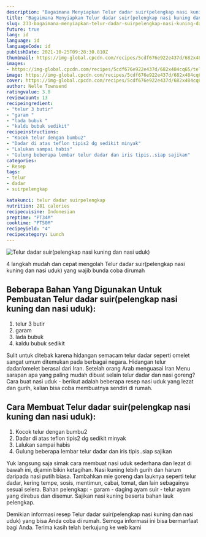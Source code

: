 ```yaml
---
description: "Bagaimana Menyiapkan Telur dadar suir(pelengkap nasi kuning dan nasi uduk) yang Bikin Ngiler"
title: "Bagaimana Menyiapkan Telur dadar suir(pelengkap nasi kuning dan nasi uduk) yang Bikin Ngiler"
slug: 233-bagaimana-menyiapkan-telur-dadar-suirpelengkap-nasi-kuning-dan-nasi-uduk-yang-bikin-ngiler
future: true
lang: id
language: id
languageCode: id
publishDate: 2021-10-25T09:28:30.810Z 
thumbnail: https://img-global.cpcdn.com/recipes/5cdf676e922e437d/682x484cq65/telur-dadar-suirpelengkap-nasi-kuning-dan-nasi-uduk-foto-resep-utama.png
images:
- https://img-global.cpcdn.com/recipes/5cdf676e922e437d/682x484cq65/telur-dadar-suirpelengkap-nasi-kuning-dan-nasi-uduk-foto-resep-utama.png
image: https://img-global.cpcdn.com/recipes/5cdf676e922e437d/682x484cq65/telur-dadar-suirpelengkap-nasi-kuning-dan-nasi-uduk-foto-resep-utama.png
cover: https://img-global.cpcdn.com/recipes/5cdf676e922e437d/682x484cq65/telur-dadar-suirpelengkap-nasi-kuning-dan-nasi-uduk-foto-resep-utama.png
author: Nelle Townsend
ratingvalue: 3.8
reviewcount: 13
recipeingredient:
- "telur 3 butir"
- "garam "
- "lada bubuk "
- "kaldu bubuk sedikit"
recipeinstructions:
- "Kocok telur dengan bumbu2"
- "Dadar di atas teflon tipis2 dg sedikit minyak"
- "Lalukan sampai habis"
- "Gulung beberapa lembar telur dadar dan iris tipis..siap sajikan"
categories:
- Resep
tags:
- telur
- dadar
- suirpelengkap

katakunci: telur dadar suirpelengkap 
nutrition: 281 calories
recipecuisine: Indonesian
preptime: "PT34M"
cooktime: "PT50M"
recipeyield: "4"
recipecategory: Lunch
---
```



![Telur dadar suir(pelengkap nasi kuning dan nasi uduk)](https://img-global.cpcdn.com/recipes/5cdf676e922e437d/682x484cq65/telur-dadar-suirpelengkap-nasi-kuning-dan-nasi-uduk-foto-resep-utama.png)

4 langkah mudah dan cepat mengolah  Telur dadar suir(pelengkap nasi kuning dan nasi uduk) yang wajib bunda coba dirumah

<!--inarticleads1-->

## Beberapa Bahan Yang Digunakan Untuk Pembuatan Telur dadar suir(pelengkap nasi kuning dan nasi uduk):

1. telur 3 butir
1. garam 
1. lada bubuk 
1. kaldu bubuk sedikit

Sulit untuk ditebak karena hidangan semacam telur dadar seperti omelet sangat umum ditemukan pada berbagai negara. Hidangan telur dadar/omelet berasal dari Iran. Setelah orang Arab menguasai Iran Menu sarapan apa yang paling mudah dibuat selain telur dadar dan nasi goreng? Cara buat nasi uduk - berikut adalah beberapa resep nasi uduk yang lezat dan gurih, kalian bisa coba membuatnya sendiri di rumah. 

<!--inarticleads2-->

## Cara Membuat Telur dadar suir(pelengkap nasi kuning dan nasi uduk):

1. Kocok telur dengan bumbu2
1. Dadar di atas teflon tipis2 dg sedikit minyak
1. Lalukan sampai habis
1. Gulung beberapa lembar telur dadar dan iris tipis..siap sajikan


Yuk langsung saja simak cara membuat nasi uduk sederhana dan lezat di bawah ini, dijamin bikin ketagihan. Nasi kuning lebih gurih dan harum daripada nasi putih biasa. Tambahkan mie goreng dan lauknya seperti telur dadar, kering tempe, sosis, mentimun, cabai, tomat, dan lain sebagainya sesuai selera. Bahan pelengkap: - garam - daging ayam suir - telur ayam yang direbus dan disemur. Sajikan nasi kuning beserta bahan lauk pelengkap. 

Demikian informasi  resep Telur dadar suir(pelengkap nasi kuning dan nasi uduk)   yang bisa Anda coba di rumah. Semoga informasi ini bisa bermanfaat bagi Anda. Terima kasih telah berkujung ke web kami
